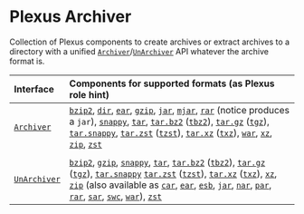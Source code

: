 # Plexus Archiver

Collection of Plexus components to create archives or extract archives to a directory with a unified [`Archiver`](./apidocs/index.html?org/codehaus/plexus/archiver/Archiver.html)/[`UnArchiver`](./apidocs/index.html?org/codehaus/plexus/archiver/UnArchiver.html) API whatever the archive format is.

| Interface                                                                         | Components for supported formats (as Plexus role hint)                                                                                                                                                                                                                                                                                                                                                                                                                                                                                                                                                                                                                                                                                                                                                                                                                                                                                                                                                                                                                                                                                                                                                                                                                                                                                                                                                                                                                                                                                                                                                                                                                                                                                                                                                                                                                                                                                                                                                                                                                                                                                                                                                                                                                                                                                   |
|:----------------------------------------------------------------------------------|:-----------------------------------------------------------------------------------------------------------------------------------------------------------------------------------------------------------------------------------------------------------------------------------------------------------------------------------------------------------------------------------------------------------------------------------------------------------------------------------------------------------------------------------------------------------------------------------------------------------------------------------------------------------------------------------------------------------------------------------------------------------------------------------------------------------------------------------------------------------------------------------------------------------------------------------------------------------------------------------------------------------------------------------------------------------------------------------------------------------------------------------------------------------------------------------------------------------------------------------------------------------------------------------------------------------------------------------------------------------------------------------------------------------------------------------------------------------------------------------------------------------------------------------------------------------------------------------------------------------------------------------------------------------------------------------------------------------------------------------------------------------------------------------------------------------------------------------------------------------------------------------------------------------------------------------------------------------------------------------------------------------------------------------------------------------------------------------------------------------------------------------------------------------------------------------------------------------------------------------------------------------------------------------------------------------------------------------------|
| [`Archiver`](./apidocs/index.html?org/codehaus/plexus/archiver/Archiver.html)     | [`bzip2`](./apidocs/index.html?org/codehaus/plexus/archiver/bzip2/BZip2Archiver.html), [`dir`](./apidocs/index.html?org/codehaus/plexus/archiver/dir/DirectoryArchiver.html), [`ear`](./apidocs/index.html?org/codehaus/plexus/archiver/ear/EarArchiver.html), [`gzip`](./apidocs/index.html?org/codehaus/plexus/archiver/gzip/GZipArchiver.html), [`jar`](./apidocs/index.html?org/codehaus/plexus/archiver/jar/JarArchiver.html), [`mjar`](./apidocs/index.html?org/codehaus/plexus/archiver/jar/JarToolModularJarArchiver.html), [`rar`](./apidocs/index.html?org/codehaus/plexus/archiver/rar/RarArchiver.html) \(notice produces a `jar`\), [`snappy`](./apidocs/index.html?org/codehaus/plexus/archiver/snappy/SnappyArchiver.html), [`tar`](./apidocs/index.html?org/codehaus/plexus/archiver/tar/TarArchiver.html), [`tar.bz2`](./apidocs/index.html?org/codehaus/plexus/archiver/tar/TarBZip2Archiver.html) \([`tbz2`](./apidocs/index.html?org/codehaus/plexus/archiver/tar/TBZ2Archiver.html)\), [`tar.gz`](./apidocs/index.html?org/codehaus/plexus/archiver/tar/TarGZipArchiver.html) \([`tgz`](./apidocs/index.html?org/codehaus/plexus/archiver/tar/TGZArchiver.html)\), [`tar.snappy`](./apidocs/index.html?org/codehaus/plexus/archiver/tar/TarSnappyArchiver.html), [`tar.zst`](./apidocs/index.html?org/codehaus/plexus/archiver/tar/TarZstdArchiver.html) \([`tzst`](./apidocs/index.html?org/codehaus/plexus/archiver/tar/TZstdArchiver.html)\), [`tar.xz`](./apidocs/index.html?org/codehaus/plexus/archiver/tar/TarXZArchiver.html) \([`txz`](./apidocs/index.html?org/codehaus/plexus/archiver/tar/TXZArchiver.html)\), [`war`](./apidocs/index.html?org/codehaus/plexus/archiver/war/WarArchiver.html), [`xz`](./apidocs/index.html?org/codehaus/plexus/archiver/xz/XZArchiver.html), [`zip`](./apidocs/index.html?org/codehaus/plexus/archiver/zip/ZipArchiver.html), [`zst`](./apidocs/index.html?org/codehaus/plexus/archiver/zstd/ZstdArchiver.html)                                                                                                                                                                                                                                                                                                                                                        |
|                                                                                   |                                                                                                                                                                                                                                                                                                                                                                                                                                                                                                                                                                                                                                                                                                                                                                                                                                                                                                                                                                                                                                                                                                                                                                                                                                                                                                                                                                                                                                                                                                                                                                                                                                                                                                                                                                                                                                                                                                                                                                                                                                                                                                                                                                                                                                                                                                                                          |
| [`UnArchiver`](./apidocs/index.html?org/codehaus/plexus/archiver/UnArchiver.html) | [`bzip2`](./apidocs/index.html?org/codehaus/plexus/archiver/bzip2/BZip2UnArchiver.html), [`gzip`](./apidocs/index.html?org/codehaus/plexus/archiver/gzip/GZipUnArchiver.html), [`snappy`](./apidocs/index.html?org/codehaus/plexus/archiver/snappy/SnappyUnArchiver.html), [`tar`](./apidocs/index.html?org/codehaus/plexus/archiver/tar/TarUnArchiver.html), [`tar.bz2`](./apidocs/index.html?org/codehaus/plexus/archiver/tar/TarBZip2Archiver.html) \([`tbz2`](./apidocs/index.html?org/codehaus/plexus/archiver/tar/TBZ2Archiver.html)\), [`tar.gz`](./apidocs/index.html?org/codehaus/plexus/archiver/tar/TarGZipUnArchiver.html) \([`tgz`](./apidocs/index.html?org/codehaus/plexus/archiver/tar/TGZUnArchiver.html)\), [`tar.snappy`](./apidocs/index.html?org/codehaus/plexus/archiver/tar/TarSnappyUnArchiver.html) [`tar.zst`](./apidocs/index.html?org/codehaus/plexus/archiver/tar/TarZstdUnArchiver.html) \([`tzst`](./apidocs/index.html?org/codehaus/plexus/archiver/tar/TZstdUnArchiver.html)\), [`tar.xz`](./apidocs/index.html?org/codehaus/plexus/archiver/tar/TarXZUnArchiver.html) \([`txz`](./apidocs/index.html?org/codehaus/plexus/archiver/tar/TXZUnArchiver.html)\), [`xz`](./apidocs/index.html?org/codehaus/plexus/archiver/xz/XZUnArchiver.html), [`zip`](./apidocs/index.html?org/codehaus/plexus/archiver/zip/ZipUnArchiver.html) \(also available as [`car`](./apidocs/index.html?org/codehaus/plexus/archiver/car/CarUnArchiver.html), [`ear`](./apidocs/index.html?org/codehaus/plexus/archiver/ear/EarUnArchiver.html), [`esb`](./apidocs/index.html?org/codehaus/plexus/archiver/esb/EsbUnArchiver.html), [`jar`](./apidocs/index.html?org/codehaus/plexus/archiver/jar/JarUnArchiver.html), [`nar`](./apidocs/index.html?org/codehaus/plexus/archiver/nar/NarUnArchiver.html), [`par`](./apidocs/index.html?org/codehaus/plexus/archiver/par/ParUnArchiver.html), [`rar`](./apidocs/index.html?org/codehaus/plexus/archiver/rar/RarUnArchiver.html), [`sar`](./apidocs/index.html?org/codehaus/plexus/archiver/sar/SarUnArchiver.html), [`swc`](./apidocs/index.html?org/codehaus/plexus/archiver/swc/SwcUnArchiver.html), [`war`](./apidocs/index.html?org/codehaus/plexus/archiver/war/WarUnArchiver.html)\), [`zst`](./apidocs/index.html?org/codehaus/plexus/archiver/zstd/ZstdUnArchiver.html) |

